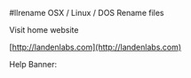 #llrename
OSX / Linux / DOS Rename files


Visit home website

[http://landenlabs.com](http://landenlabs.com)


Help Banner:
<pre>


</pre>
